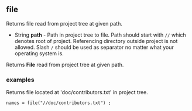 ## file

Returns file read from project tree at given path.

 * String __path__ - Path in project tree to file.
Path should start with `//` which denotes root of project.
Referencing directory outside project is not allowed.
Slash `/` should be used as separator no matter what your operating system is.

Returns __File__ read from project tree at given path.

### examples

Returns file located at 'doc/contributors.txt' in project tree.
```
names = file("//doc/contributors.txt") ;
```
